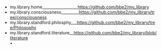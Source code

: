 - my.library.home__________________https://github.com/bbe2/my_library  
- my.library.consciousness_________https://github.com/bbe2/my_library/tree/consciousness  
- my.library.standford.philosphy___https://github.com/bbe2/my_library/tree/Philosophy  
- my.library.standford.literature__https://github.com/bbe2/my_library/blob/literature  
•  

